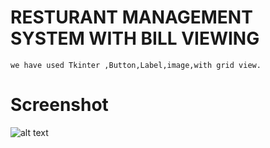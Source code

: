 # RESTURANT MANAGEMENT SYSTEM WITH BILL VIEWING
```
we have used Tkinter ,Button,Label,image,with grid view.
```
# Screenshot
![alt text](https://github.com/NishantTomar/RESTURANT-MANAGEMENT/blob/master/maindata.png)
